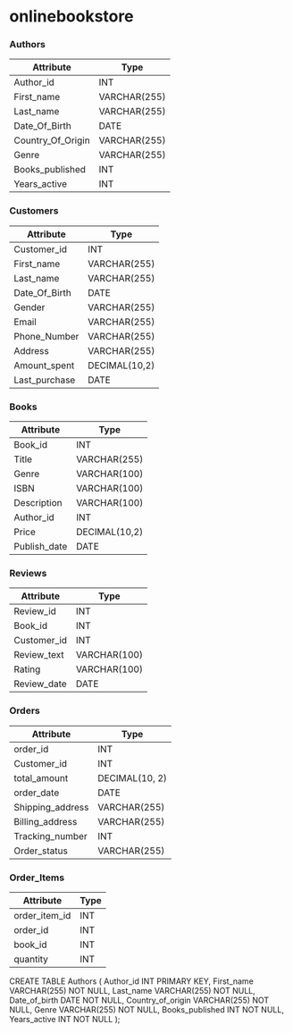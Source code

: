 # onlinebookstore
### Authors
| Attribute        | Type        |
|------------------|-------------|
| Author_id        | INT         |
| First_name       | VARCHAR(255)|
| Last_name        | VARCHAR(255)|
| Date_Of_Birth    | DATE		 |
| Country_Of_Origin| VARCHAR(255)|
| Genre            | VARCHAR(255)|
| Books_published  | INT         |
| Years_active     | INT         |

### Customers
| Attribute       | Type        |
|-----------------|-------------|
| Customer_id     | INT         |
| First_name      | VARCHAR(255)|
| Last_name       | VARCHAR(255)|
| Date_Of_Birth   | DATE        |
| Gender          | VARCHAR(255)|
| Email           | VARCHAR(255)|
| Phone_Number    | VARCHAR(255)|
| Address         | VARCHAR(255)|
| Amount_spent    | DECIMAL(10,2)|
| Last_purchase   | DATE        |


### Books
| Attribute        | Type        |
|------------------|-------------|
| Book_id          | INT         |
| Title            | VARCHAR(255)|
| Genre            | VARCHAR(100)|
| ISBN             | VARCHAR(100)|
| Description      | VARCHAR(100)|
| Author_id        | INT         |
| Price            | DECIMAL(10,2)|
| Publish_date     | DATE        |


### Reviews
| Attribute        | Type        |
|------------------|-------------|
| Review_id        | INT         |
| Book_id          | INT         |
| Customer_id      | INT         |
| Review_text      | VARCHAR(100)|
| Rating      	   | VARCHAR(100)|
| Review_date      | DATE        |


### Orders
| Attribute        | Type        |
|------------------|-------------|
| order_id         | INT         |
| Customer_id      | INT         |
| total_amount     | DECIMAL(10, 2)|
| order_date       | DATE        |
| Shipping_address  | VARCHAR(255)|
| Billing_address   | VARCHAR(255)|
| Tracking_number   | INT         |
| Order_status      | VARCHAR(255)|


### Order_Items
| Attribute        | Type        |
|------------------|-------------|
| order_item_id    | INT         |
| order_id         | INT         |
| book_id          | INT         |
| quantity         | INT         |


CREATE TABLE Authors (
    Author_id INT PRIMARY KEY,
    First_name VARCHAR(255) NOT NULL,
	Last_name VARCHAR(255) NOT NULL,
	Date_of_birth DATE NOT NULL,
	Country_of_origin VARCHAR(255) NOT NULL,
	Genre VARCHAR(255) NOT NULL,
	Books_published INT NOT NULL,
    Years_active INT NOT NULL
);
